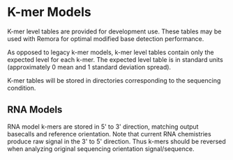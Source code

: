 # K-mer Models

K-mer level tables are provided for development use.
These tables may be used with Remora for optimal modified base detection performance.

As opposed to legacy k-mer models, k-mer level tables contain only the expected level for each k-mer.
The expected level table is in standard units (approximately 0 mean and 1 standard deviation spread).

K-mer tables will be stored in directories corresponding to the sequencing condition.

## RNA Models

RNA model k-mers are stored in 5' to 3' direction, matching output basecalls and reference orientation.
Note that current RNA chemistries produce raw signal in the 3' to 5' direction.
Thus k-mers should be reversed when analyzing original sequencing orientation signal/sequence.
